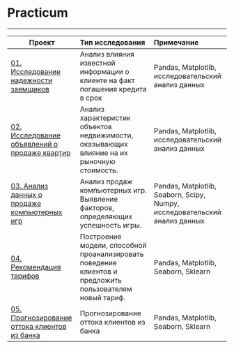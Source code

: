 # Practicum
__________________________________________________________________________________________________________________________

| **Проект** | **Тип исследования** | **Примечание** |
| -------------------- | :--------------------- |:---------------------------|
| [01. Исследование надежности заемщиков](https://github.com/AlishaMak/Practicum/blob/main/credit_score/credit_score_analysis.ipynb)|Анализ влияния известной информации о клиенте на факт погашения кредита в срок|Pandas, Matplotlib, исследовательский анализ данных|
| [02. Исследование объявлений о продаже квартир](https://github.com/AlishaMak/Practicum/blob/main/real_estate/real_estate_project.ipynb)|Анализ характеристик объектов недвижимости, оказывающих влияние на их рыночную стоимость.|Pandas, Matplotlib, исследовательский анализ данных|
| [03. Анализ данных о продаже компьютерных игр](https://github.com/AlishaMak/Practicum/blob/main/games/games.ipynb)|Анализ продаж компьютерных игр. Выявление факторов, определяющих успешность игры. |Pandas, Matplotlib, Seaborn, Scipy, Numpy, исследовательский анализ данных|
| [04. Рекомендация тарифов](https://github.com/AlishaMak/Practicum_projects/blob/main/tariff_recom/tariff_recom.ipynb)|Построение модели, способной проанализировать поведение клиентов и предложить пользователям новый тариф. |Pandas, Matplotlib, Seaborn, Sklearn|
| [05. Прогнозирование оттока клиентов из банка](https://github.com/AlishaMak/Practicum_projects/blob/main/churn_prediction/churn_prediction.ipynb)|Прогнозирование оттока клиентов из банка |Pandas, Matplotlib, Seaborn, Sklearn|
